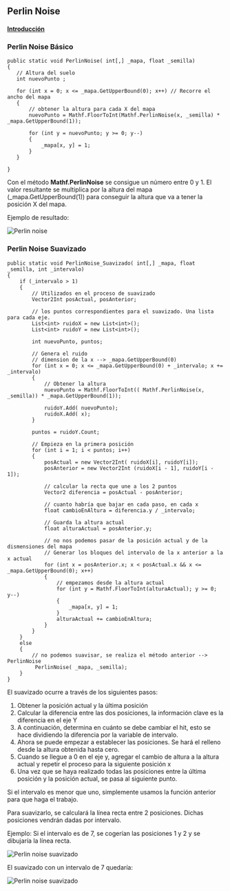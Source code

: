 ## Perlin Noise

#### [Introducción](https://en.wikipedia.org/wiki/Perlin_noise)

### Perlin Noise Básico

    public static void PerlinNoise( int[,] _mapa, float _semilla)
    {
       // Altura del suelo
       int nuevoPunto ;

       for (int x = 0; x <= _mapa.GetUpperBound(0); x++) // Recorre el ancho del mapa
       {
           // obtener la altura para cada X del mapa
           nuevoPunto = Mathf.FloorToInt(Mathf.PerlinNoise(x, _semilla) * _mapa.GetUpperBound(1));

           for (int y = nuevoPunto; y >= 0; y--)
           {
               _mapa[x, y] = 1;
           }
       }
       
    }


Con el método **Mathf.PerlinNoise** se consigue un número entre 0 y 1. El valor resultante se multiplica por la altura del mapa (_mapa.GetUpperBound(1)) para conseguir la altura que va a tener la posición X del mapa.

Ejemplo de resultado:


<image src="/img/PerlinNoise_basico.png" alt="Perlin noise">


### Perlin Noise Suavizado

    public static void PerlinNoise_Suavizado( int[,] _mapa, float _semilla, int _intervalo)
    {
        if (_intervalo > 1)
        {
            // Utilizados en el proceso de suavizado
            Vector2Int posActual, posAnterior;

            // los puntos correspondientes para el suavizado. Una lista para cada eje.
            List<int> ruidoX = new List<int>();
            List<int> ruidoY = new List<int>();

            int nuevoPunto, puntos;

            // Genera el ruido
            // dimension de la x --> _mapa.GetUpperBound(0)
            for (int x = 0; x <= _mapa.GetUpperBound(0) + _intervalo; x += _intervalo)
            {
                // Obtener la altura
                nuevoPunto = Mathf.FloorToInt(( Mathf.PerlinNoise(x, _semilla)) * _mapa.GetUpperBound(1));

                ruidoY.Add( nuevoPunto);
                ruidoX.Add( x);
            }

            puntos = ruidoY.Count;

            // Empieza en la primera posición  
            for (int i = 1; i < puntos; i++)
            {
                posActual = new Vector2Int( ruidoX[i], ruidoY[i]);
                posAnterior = new Vector2Int (ruidoX[i - 1], ruidoY[i - 1]);

                // calcular la recta que une a los 2 puntos
                Vector2 diferencia = posActual - posAnterior;

                // cuanto habría que bajar en cada paso, en cada x
                float cambioEnAltura = diferencia.y / _intervalo;

                // Guarda la altura actual
                float alturaActual = posAnterior.y;

                // no nos podemos pasar de la posición actual y de la dismensiones del mapa
                // Generar los bloques del intervalo de la x anterior a la x actual
                for (int x = posAnterior.x; x < posActual.x && x <= _mapa.GetUpperBound(0); x++)
                {
                    // empezamos desde la altura actual
                    for (int y = Mathf.FloorToInt(alturaActual); y >= 0; y--)
                    {
                        _mapa[x, y] = 1;
                    }
                    alturaActual += cambioEnAltura;
                }
            }
        }
        else
        {
            // no podemos suavisar, se realiza el método anterior --> PerlinNoise
             PerlinNoise( _mapa, _semilla);
        }     
    }

El suavizado ocurre a través de los siguientes pasos:
1.	Obtener la posición actual y la última posición
2.	Calcular la diferencia entre las dos posiciones, la información clave es la diferencia en el eje Y
3.	A continuación, determina en cuánto se debe cambiar el hit, esto se hace dividiendo la diferencia por la variable de intervalo.
4.	Ahora se puede empezar a establecer las posiciones. Se hará el relleno desde la altura obtenida hasta cero.
5.	Cuando se llegue a 0 en el eje y, agregar el cambio de altura a la altura actual y repetir el proceso para la siguiente posición x
6.	Una vez que se haya realizado todas las posiciones entre la última posición y la posición actual, se pasa al siguiente punto.

Si el intervalo es menor que uno, simplemente usamos la función anterior para que haga el trabajo.

Para suavizarlo, se calculará la línea recta entre 2 posiciones. Dichas posiciones vendrán dadas por intervalo.

Ejemplo:
Si el intervalo es de 7, se cogerían las posiciones 1 y 2 y se dibujaría la línea recta.


<image src="/img/PerlinNoise_suav_1.png" alt="Perlin noise suavizado">


El suavizado con un intervalo de 7 quedaría:


<image src="/img/PerlinNoise_suav_2.png" alt="Perlin noise suavizado">
